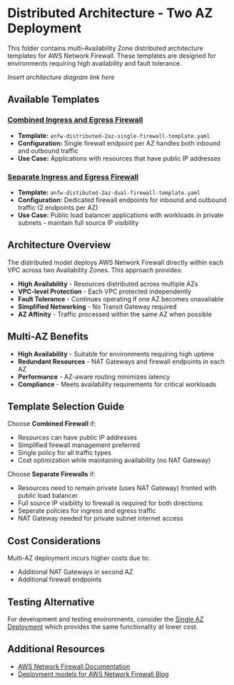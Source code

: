 # Distributed Architecture - Two AZ Deployment

This folder contains multi-Availability Zone distributed architecture templates for AWS Network Firewall. These templates are designed for environments requiring high availability and fault tolerance.

*Insert architecture diagram link here*

## Available Templates

### [Combined Ingress and Egress Firewall](combined-ingress-and-egress-firewall/)
- **Template:** `anfw-distributed-2az-single-firewall-template.yaml`
- **Configuration:** Single firewall endpoint per AZ handles both inbound and outbound traffic
- **Use Case:** Applications with resources that have public IP addresses

### [Separate Ingress and Egress Firewall](separate-ingress-and-egress-firewall/)
- **Template:** `anfw-distibuted-2az-dual-firewall-template.yaml`
- **Configuration:** Dedicated firewall endpoints for inbound and outbound traffic (2 endpoints per AZ)
- **Use Case:** Public load balancer applications with workloads in private subnets - maintain full source IP visibility


## Architecture Overview

The distributed model deploys AWS Network Firewall directly within each VPC across two Availability Zones. This approach provides:

- **High Availability** - Resources distributed across multiple AZs
- **VPC-level Protection** - Each VPC protected independently
- **Fault Tolerance** - Continues operating if one AZ becomes unavailable
- **Simplified Networking** - No Transit Gateway required
- **AZ Affinity** - Traffic processed within the same AZ when possible

## Multi-AZ Benefits

- **High Availability** - Suitable for environments requiring high uptime
- **Redundant Resources** - NAT Gateways and firewall endpoints in each AZ
- **Performance** - AZ-aware routing minimizes latency
- **Compliance** - Meets availability requirements for critical workloads

## Template Selection Guide

Choose **Combined Firewall** if:
- Resources can have public IP addresses
- Simplified firewall management preferred
- Single policy for all traffic types
- Cost optimization while maintaining availability (no NAT Gateway)

Choose **Separate Firewalls** if:
- Resources need to remain private (uses NAT Gateway) fronted with public load balancer
- Full source IP visibility to firewall is required for both directions
- Seperate policies for ingress and egress traffic
- NAT Gateway needed for private subnet internet access

## Cost Considerations

Multi-AZ deployment incurs higher costs due to:
- Additional NAT Gateways in second AZ
- Additional firewall endpoints

## Testing Alternative

For development and testing environments, consider the [Single AZ Deployment](../single_az_deployment/) which provides the same functionality at lower cost.

## Additional Resources

- [AWS Network Firewall Documentation](https://docs.aws.amazon.com/network-firewall/)
- [Deployment models for AWS Network Firewall Blog](https://aws.amazon.com/blogs/networking-and-content-delivery/deployment-models-for-aws-network-firewall/)

